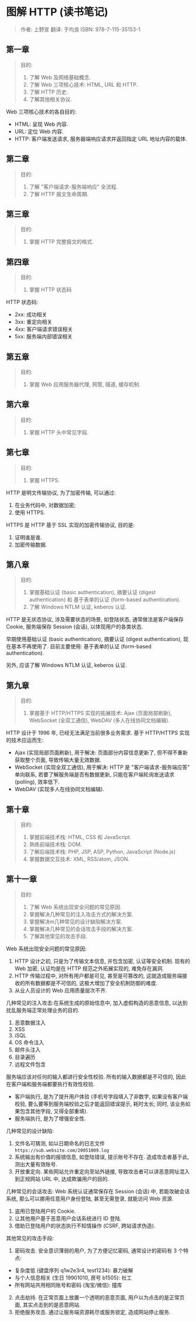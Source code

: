 # 图解 HTTP (读书笔记)
> 作者: 上野宣
> 翻译: 于均良
> ISBN: 978-7-115-35153-1

## 第一章
> 目的: 
> 1. 了解 Web 及网络基础概念.
> 2. 了解 Web 三项核心技术: HTML, URL 和 HTTP.
> 3. 了解 HTTP 历史.
> 4. 了解其他相关协议.

Web 三项核心技术的各自目的:
- HTML: 呈现 Web 内容.
- URL: 定位 Web 内容.
- HTTP: 客户端发送请求, 服务器端响应请求并返回指定 URL 地址内容的载体.

## 第二章
> 目的:
> 1. 了解 "客户端请求-服务端响应" 全流程.
> 2. 了解 HTTP 报文生命周期.

## 第三章
> 目的:
> 1. 掌握 HTTP 完整报文的格式.

## 第四章
> 目的:
> 1. 掌握 HTTP 状态码

HTTP 状态码:
- 2xx: 成功相关
- 3xx: 重定向相关
- 4xx: 客户端请求错误相关
- 5xx: 服务端内部错误相关

## 第五章
> 目的:
> 1. 掌握 Web 应用服务器代理, 网管, 隧道, 缓存机制.

## 第六章
> 目的:
> 1. 掌握 HTTP 头中常见字段.

## 第七章
> 目的:
> 1. 掌握 HTTPS.

HTTP 是明文传输协议, 为了加密传输, 可以通过:
1. 在业务代码中, 对数据加密;
2. 使用 HTTPS.

HTTPS 是 HTTP 基于 SSL 实现的加密传输协议, 目的是:
1. 证明谁是谁.
2. 加密传输数据.

## 第八章
> 目的:
> 1. 掌握基础认证 (basic authentication), 摘要认证 (digest authentication) 和 基于表单的认证 (form-based authentication).
> 2. 了解 Windows NTLM 认证, keberos 认证.

HTTP 是无状态协议, 涉及需要状态的场景, 如登陆状态, 通常做法是客户端保存 Cookie, 服务端保存 Session (会话), 以体现用户的各类状态.

早期使用基础认证 (basic authentication), 摘要认证 (digest authentication), 现在基本不再使用了. 目前主要使用: 基于表单的认证 (form-based authentication).

另外, 应该了解 Windows NTLM 认证, keberos 认证.

## 第九章
> 目的:
> 1. 掌握基于 HTTP/HTTPS 实现的拓展技术: Ajax (页面局部刷新), WebSocket (全双工通信), WebDAV (多人在线协同文档编辑).

HTTP 设计于 1996 年, 已经无法满足当前很多业务需求. 基于 HTTP/HTTPS 实现的技术应运而生:
- Ajax (实现局部页面刷新), 用于解决: 页面部分内容信息更新了, 但不得不重新获取整个页面, 导致传输大量无效数据.
- WebSocket (实现全双工通信), 用于解决: HTTP 是 "客户端请求-服务端应答" 单向联系, 若要了解服务端是否有数据更新, 只能在客户端轮询发送请求 (polling), 效率低下.
- WebDAV (实现多人在线协同文档编辑).

## 第十章
> 目的:
> 1. 掌握前端技术栈: HTML, CSS 和 JavaScript.
> 2. 熟练前端技术栈: DOM.
> 3. 了解后端技术栈: PHP, JSP, ASP, Python, JavaScript (Node.js)
> 4. 掌握数据交互技术: XML, RSS/atom, JSON.

## 第十一章
> 目的:
> 1. 了解 Web 系统出现安全问题的常见原因.
> 2. 掌握解决几种常见的注入攻击方式的解决方案.
> 3. 掌握解决m几种常见的设计缺陷解决方案.
> 4. 掌握解决几种常见的会话攻击手段的解决方案.
> 5. 了解其他常见的攻击手段.

Web 系统出现安全问题的常见原因:
1. HTTP 设计之初, 只是为了传输文本信息, 并包含加密, 认证等安全机制. 现有的 Web 加密, 认证均是在 HTTP 规范之外拓展实现的, 难免存在漏洞.
2. HTTP 传输过程中, 对所有用户都是可见, 甚至是可篡改的, 这就造成服务端接收的所有数据都是不可信的, 这极大增加了安全机制防御的难度.
3. 从业人员设计的 Web 应用质量层次不齐.

几种常见的注入攻击:在系统生成的原始信息中, 加入虚假构造的恶意信息, 以达到扰乱服务端正常处理业务的目的.
1. 恶意数据注入
2. XSS
3. iSQL
4. OS 命令注入
5. 邮件头注入
6. 目录遍历
7. 远程文件包含

服务端应该对任何的输入都进行安全性校验. 所有的输入数据都是不可信的, 因此在客户端和服务端都要执行有效性校验.
- 客户端执行, 是为了提升用户体验 (手机号字段填入了非数字, 如果没有客户端校验, 要么要等到服务端校验之后才能返回错误提示, 耗时太长; 同时, 该业务如果包含其他字段, 又得全部重填).
- 服务端执行, 是为了增强安全性.

几种常见的设计缺陷:
1. 文件名可猜测, 如以日期命名的日志文件 `https://sub.website.com/20051009.log`
2. 系统输出有价值的报错信息, 如登陆错误, 提示账号不存在. 造成攻击者基于此, 测出大量有效账号.
3. 开放重定向. 某些网站允许重定向至站外链接, 导致攻击者可以讲恶意网址混入到正规网站 URL 中, 达成欺骗用户的目的.

几种常见的会话攻击: Web 系统认证通常保存在 Session (会话) 中, 若能攻破会话系统, 那么可以挪用任意用户身份登陆, 甚至无需登录, 就能访问 Web 资源.
1. 盗用已登陆用户的 Cookie.
2. 让其他用户基于恶意用户会话系统进行 ID 登陆.
3. 借助已登陆用户的状态执行不知情操作 (CSRF, 跨站请求伪造).

其他常见的攻击手段:
1. 密码攻击. 安全意识薄弱的用户, 为了方便记忆密码, 通常设计的密码有 3 个特点: 
  - 复杂度低 (键盘序列 q1w2e3r4, test1234): 暴力破解
  - 与个人信息相关 (生日 19901010, 房号 b1505): 社工
  - 所有网站共用相同账号和密码 (淘宝/微信): 撞库
2. 点击劫持. 在正常页面上放置一个透明的恶意页面, 用户以为点击的是正常页面, 其实点击到的是恶意网站.
3. 拒绝服务攻击. 通过让服务端资源耗尽或服务锁定, 造成网站停止服务.

